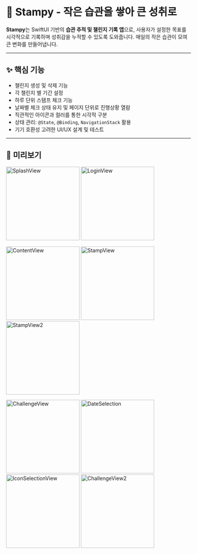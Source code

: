 # 🐾 Stampy - 작은 습관을 쌓아 큰 성취로

**Stampy**는 SwiftUI 기반의 **습관 추적 및 챌린지 기록 앱**으로, 사용자가 설정한 목표를 시각적으로 기록하며 성취감을 누적할 수 있도록 도와줍니다. 매일의 작은 습관이 모여 큰 변화를 만들어냅니다.

---

## ✨ 핵심 기능

- 챌린지 생성 및 삭제 기능
- 각 챌린지 별 기간 설정 
- 하루 단위 스탬프 체크 기능
- 날짜별 체크 상태 유지 및 페이지 단위로 진행상황 열람
- 직관적인 아이콘과 컬러를 통한 시각적 구분
- 상태 관리: `@State`, `@Binding`, `NavigationStack` 활용
- 기기 호환성 고려한 UI/UX 설계 및 테스트


---

## 📸 미리보기
<p float="center">
<img src="https://github.com/user-attachments/assets/82bca07a-f36d-4ce2-af70-14560487603c" alt="SplashView" width="200"/>
<img src="https://github.com/user-attachments/assets/ef9cf632-1d1d-4b96-a49e-3290e74bc19f" alt="LoginView" width="200"/>
</p>

<p float="center">
<img src="https://github.com/user-attachments/assets/d9100820-425a-43e1-a27b-8732723eeb9d" alt="ContentView" width="200"/>
<img src="https://github.com/user-attachments/assets/2c26c024-b27e-40bb-bd60-58a93be90420" alt="StampView" width="200"/>
<img src="https://github.com/user-attachments/assets/f4aa167a-cb8a-4033-a33d-b2018d97b767" alt="StampView2" width="200"/>
</p>

<p float="center">
<img src="https://github.com/user-attachments/assets/95e5294c-5bd1-4c05-aee3-c8d1be8dd234" alt="ChallengeView" width="200"/>
<img src="https://github.com/user-attachments/assets/0ea4b2ea-1311-46b6-b026-8b27572542bf" alt="DateSelection" width="200"/>
<img src="https://github.com/user-attachments/assets/d8422f81-f566-4c7a-b3de-e707de19679a" alt="IconSelectionView" width="200"/>
<img src="https://github.com/user-attachments/assets/f3e29663-f773-48ce-97bd-4de4a80f3b4a" alt="ChallengeView2" width="200"/>
</p>




